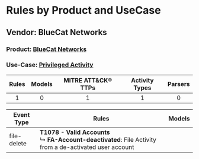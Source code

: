 Rules by Product and UseCase
============================
Vendor: BlueCat Networks
------------------------
### Product: [BlueCat Networks](../ds_bluecat_networks_bluecat_networks.md)
### Use-Case: [Privileged Activity](../../../../UseCases/uc_privileged_activity.md)

| Rules | Models | MITRE ATT&CK® TTPs | Activity Types | Parsers |
|:-----:|:------:|:------------------:|:--------------:|:-------:|
|   1   |   0    |         1          |       1        |    0    |

| Event Type  | Rules    | Models |
| ---- | ---- | ------ |
| file-delete | <b>T1078 - Valid Accounts</b><br> ↳ <b>FA-Account-deactivated</b>: File Activity from a de-activated user account |        |